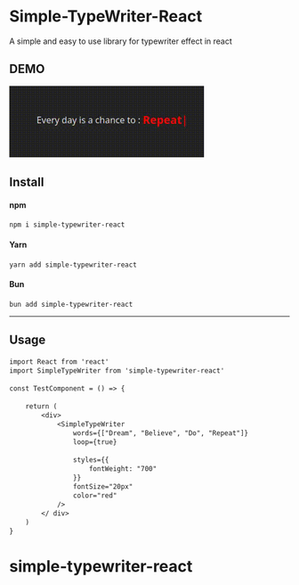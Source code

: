 # Simple-TypeWriter-React

A simple and easy to use library for typewriter effect in react

## DEMO

![Demo TypeWriter](https://github.com/uzzam-web-dev/simple-typewriter-react/blob/main/resources/typewriter-demo.gif)

## Install

#### npm
```
npm i simple-typewriter-react 
```

#### Yarn
```
yarn add simple-typewriter-react
```

#### Bun
```
bun add simple-typewriter-react
```
___

## Usage

```
import React from 'react'
import SimpleTypeWriter from 'simple-typewriter-react'

const TestComponent = () => { 

    return (
        <div>
            <SimpleTypeWriter 
                words={["Dream", "Believe", "Do", "Repeat"]} 
                loop={true} 
    
                styles={{
		            fontWeight: "700"
	            }} 
                fontSize="20px" 
                color="red" 
            />
        </ div>
    )
}

```
# simple-typewriter-react
